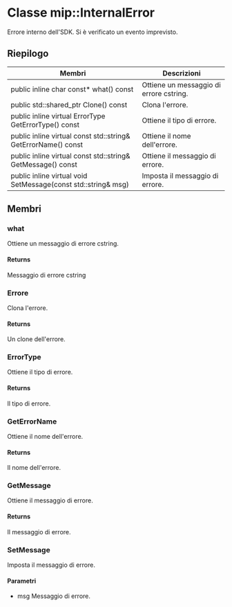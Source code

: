 # <a name="class-mipinternalerror"></a>Classe mip::InternalError 
Errore interno dell'SDK. Si è verificato un evento imprevisto.
  
## <a name="summary"></a>Riepilogo
 Membri                        | Descrizioni                                
--------------------------------|---------------------------------------------
public inline char const* what() const  |  Ottiene un messaggio di errore cstring.
public std::shared_ptr<Error> Clone() const  |  Clona l'errore.
public inline virtual ErrorType GetErrorType() const  |  Ottiene il tipo di errore.
public inline virtual const std::string& GetErrorName() const  |  Ottiene il nome dell'errore.
public inline virtual const std::string& GetMessage() const  |  Ottiene il messaggio di errore.
public inline virtual void SetMessage(const std::string& msg)  |  Imposta il messaggio di errore.
  
## <a name="members"></a>Membri
  
### <a name="what"></a>what
Ottiene un messaggio di errore cstring.
  
#### <a name="returns"></a>Returns
Messaggio di errore cstring
  
### <a name="error"></a>Errore
Clona l'errore.
  
#### <a name="returns"></a>Returns
Un clone dell'errore.
  
### <a name="errortype"></a>ErrorType
Ottiene il tipo di errore.
  
#### <a name="returns"></a>Returns
Il tipo di errore.
  
### <a name="geterrorname"></a>GetErrorName
Ottiene il nome dell'errore.
  
#### <a name="returns"></a>Returns
Il nome dell'errore.
  
### <a name="getmessage"></a>GetMessage
Ottiene il messaggio di errore.
  
#### <a name="returns"></a>Returns
Il messaggio di errore.
  
### <a name="setmessage"></a>SetMessage
Imposta il messaggio di errore.
  
#### <a name="parameters"></a>Parametri
* msg Messaggio di errore.